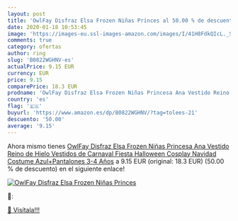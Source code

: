 ```yaml
---
layout: post
title: 'OwlFay Disfraz Elsa Frozen Niñas Princes al 50.00 % de descuento'
date: 2020-01-18 10:53:45
image: 'https://images-eu.ssl-images-amazon.com/images/I/41H8FdkQIcL._SL200_.jpg'
comments: true
category: ofertas
author: ring
slug: 'B0822WGHNV-es'
actualPrice: 9.15 EUR
currency: EUR
price: 9.15
comparePrice: 18.3 EUR
prodname: 'OwlFay Disfraz Elsa Frozen Niñas Princesa Ana Vestido Reino de Hielo Vestidos de Carnaval Fiesta Halloween Cosplay Navidad Costume Azul+Pantalones 3-4 Años'
country: 'es'
flag: '🇪🇸'
buyurl: 'https://www.amazon.es/dp/B0822WGHNV/?tag=tolees-21'
descuento: '50.00'
average: '9.15'
---
```


Ahora mismo tienes [OwlFay Disfraz Elsa Frozen Niñas Princesa Ana Vestido Reino de Hielo Vestidos de Carnaval Fiesta Halloween Cosplay Navidad Costume Azul+Pantalones 3-4 Años](https://www.amazon.es/dp/B0822WGHNV/?tag=tolees-21) a 9.15 EUR (original: 18.3 EUR) (50.00 %  de descuento) en el siguiente enlace!

[![OwlFay Disfraz Elsa Frozen Niñas Princes](https://images-eu.ssl-images-amazon.com/images/I/41H8FdkQIcL._SL200_.jpg)](https://www.amazon.es/dp/B0822WGHNV/?tag=tolees-21)

🔎:


[🛒 Visítala!!!](https://www.amazon.es/dp/B0822WGHNV/?tag=tolees-21)
